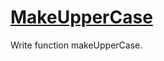# [MakeUpperCase](https://www.codewars.com/kata/57a0556c7cb1f31ab3000ad7)

Write function makeUpperCase.
